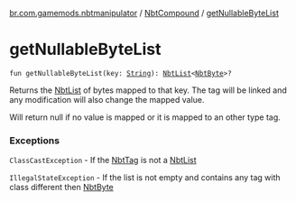 [br.com.gamemods.nbtmanipulator](../index.md) / [NbtCompound](index.md) / [getNullableByteList](./get-nullable-byte-list.md)

# getNullableByteList

`fun getNullableByteList(key: `[`String`](https://kotlinlang.org/api/latest/jvm/stdlib/kotlin/-string/index.html)`): `[`NbtList`](../-nbt-list/index.md)`<`[`NbtByte`](../-nbt-byte/index.md)`>?`

Returns the [NbtList](../-nbt-list/index.md) of bytes mapped to that key. The tag will be linked and any modification will
also change the mapped value.

Will return null if no value is mapped or it is mapped to an other type tag.

### Exceptions

`ClassCastException` - If the [NbtTag](../-nbt-tag/index.md) is not a [NbtList](../-nbt-list/index.md)

`IllegalStateException` - If the list is not empty and contains any tag with class different then [NbtByte](../-nbt-byte/index.md)
